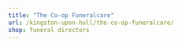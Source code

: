 ```yaml
---
title: "The Co-op Funeralcare"
url: /kingston-upon-hull/the-co-op-funeralcare/
shop: funeral directors
---
```

